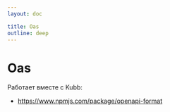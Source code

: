 ```yaml
---
layout: doc

title: Oas
outline: deep
---
```


# Oas <a href="/plugins/plugin-oas"><Badge type="info" text="@kubb/plugin-oas" /></a>


Работает вместе с Kubb:
- https://www.npmjs.com/package/openapi-format
